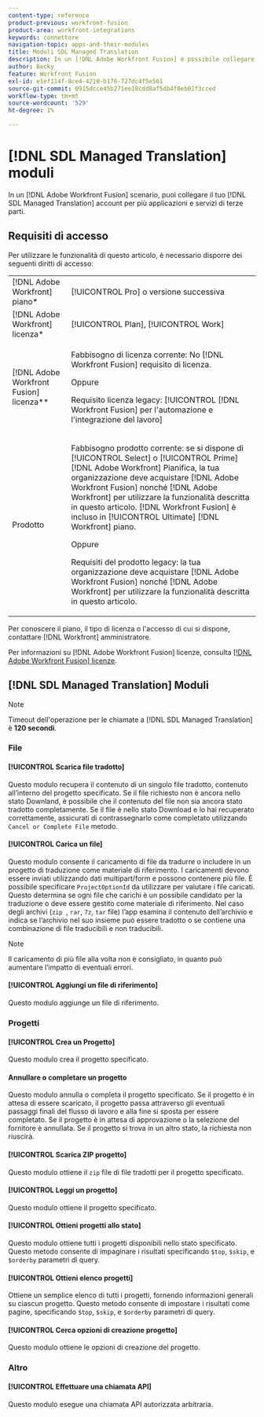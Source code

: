 ```yaml
---
content-type: reference
product-previous: workfront-fusion
product-area: workfront-integrations
keywords: connettore
navigation-topic: apps-and-their-modules
title: Moduli SDL Managed Translation
description: In un [!DNL Adobe Workfront Fusion] è possibile collegare l'account SDL Managed Translation a più applicazioni e servizi di terze parti.
author: Becky
feature: Workfront Fusion
exl-id: e1ef114f-8ce4-4210-b176-727dc4f5e561
source-git-commit: 0915dcce45b271ee18cdd8af5db4f0eb01f3cced
workflow-type: tm+mt
source-wordcount: '529'
ht-degree: 1%

---
```


# [!DNL SDL Managed Translation] moduli

In un [!DNL Adobe Workfront Fusion] scenario, puoi collegare il tuo [!DNL SDL Managed Translation] account per più applicazioni e servizi di terze parti.

## Requisiti di accesso

Per utilizzare le funzionalità di questo articolo, è necessario disporre dei seguenti diritti di accesso:

<table style="table-layout:auto"> 
 <col> 
 <col> 
 <tbody> 
  <tr> 
   <td role="rowheader">[!DNL Adobe Workfront] piano*</td>
  <td> <p>[!UICONTROL Pro] o versione successiva</p> </td>
  </tr> 
  <tr data-mc-conditions=""> 
   <td role="rowheader">[!DNL Adobe Workfront] licenza*</td>
   <td> <p>[!UICONTROL Plan], [!UICONTROL Work]</p> </td> 
  </tr> 
  <tr> 
   <td role="rowheader">[!DNL Adobe Workfront Fusion] licenza**</td> 
   <td>
   <p>Fabbisogno di licenza corrente: No [!DNL Workfront Fusion] requisito di licenza.</p>
   <p>Oppure</p>
   <p>Requisito licenza legacy: [!UICONTROL [!DNL Workfront Fusion] per l'automazione e l'integrazione del lavoro] </p>
   </td> 
  </tr> 
  <tr> 
   <td role="rowheader">Prodotto</td> 
   <td>
   <p>Fabbisogno prodotto corrente: se si dispone di [!UICONTROL Select] o [!UICONTROL Prime] [!DNL Adobe Workfront] Pianifica, la tua organizzazione deve acquistare [!DNL Adobe Workfront Fusion] nonché [!DNL Adobe Workfront] per utilizzare la funzionalità descritta in questo articolo. [!DNL Workfront Fusion] è incluso in [!UICONTROL Ultimate] [!DNL Workfront] piano.</p>
   <p>Oppure</p>
   <p>Requisiti del prodotto legacy: la tua organizzazione deve acquistare [!DNL Adobe Workfront Fusion] nonché [!DNL Adobe Workfront] per utilizzare la funzionalità descritta in questo articolo.</p>
   </td> 
  </tr> 
 </tbody> 
</table>

Per conoscere il piano, il tipo di licenza o l&#39;accesso di cui si dispone, contattare [!DNL Workfront] amministratore.

Per informazioni su [!DNL Adobe Workfront Fusion] licenze, consulta [[!DNL Adobe Workfront Fusion] licenze](../../workfront-fusion/get-started/license-automation-vs-integration.md).

## [!DNL SDL Managed Translation] Moduli

>[!NOTE]
>
>Timeout dell&#39;operazione per le chiamate a [!DNL SDL Managed Translation] è **120 secondi**.

### File

#### [!UICONTROL Scarica file tradotto]

Questo modulo recupera il contenuto di un singolo file tradotto, contenuto all’interno del progetto specificato. Se il file richiesto non è ancora nello stato Downland, è possibile che il contenuto del file non sia ancora stato tradotto completamente. Se il file è nello stato Download e lo hai recuperato correttamente, assicurati di contrassegnarlo come completato utilizzando `Cancel or Complete File` metodo.

#### [!UICONTROL Carica un file]

Questo modulo consente il caricamento di file da tradurre o includere in un progetto di traduzione come materiale di riferimento. I caricamenti devono essere inviati utilizzando dati multipart/form e possono contenere più file. È possibile specificare `ProjectOptionId` da utilizzare per valutare i file caricati. Questo determina se ogni file che carichi è un possibile candidato per la traduzione o deve essere gestito come materiale di riferimento. Nel caso degli archivi (`zip `, `rar`, `7z`, `tar` file) l’app esamina il contenuto dell’archivio e indica se l’archivio nel suo insieme può essere tradotto o se contiene una combinazione di file traducibili e non traducibili.

>[!NOTE]
>
>Il caricamento di più file alla volta non è consigliato, in quanto può aumentare l’impatto di eventuali errori.

#### [!UICONTROL Aggiungi un file di riferimento]

Questo modulo aggiunge un file di riferimento.

### Progetti

#### [!UICONTROL Crea un Progetto]

Questo modulo crea il progetto specificato.

#### Annullare o completare un progetto

Questo modulo annulla o completa il progetto specificato. Se il progetto è in attesa di essere scaricato, il progetto passa attraverso gli eventuali passaggi finali del flusso di lavoro e alla fine si sposta per essere completato. Se il progetto è in attesa di approvazione o la selezione del fornitore è annullata. Se il progetto si trova in un altro stato, la richiesta non riuscirà.

#### [!UICONTROL Scarica ZIP progetto]

Questo modulo ottiene il `zip` file di file tradotti per il progetto specificato.

#### [!UICONTROL Leggi un progetto]

Questo modulo ottiene il progetto specificato.

#### [!UICONTROL Ottieni progetti allo stato]

Questo modulo ottiene tutti i progetti disponibili nello stato specificato. Questo metodo consente di impaginare i risultati specificando `$top`, `$skip`, e `$orderby` parametri di query.

#### [!UICONTROL Ottieni elenco progetti]

Ottiene un semplice elenco di tutti i progetti, fornendo informazioni generali su ciascun progetto. Questo metodo consente di impostare i risultati come pagine, specificando `$top`, `$skip`, e `$orderby` parametri di query.

#### [!UICONTROL Cerca opzioni di creazione progetto]

Questo modulo ottiene le opzioni di creazione del progetto.

### Altro

#### [!UICONTROL Effettuare una chiamata API]

Questo modulo esegue una chiamata API autorizzata arbitraria.
